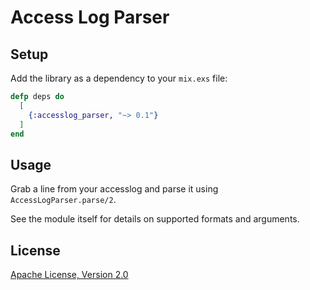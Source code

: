 # Access Log Parser

## Setup

Add the library as a dependency to your `mix.exs` file:

```elixir
defp deps do
  [
    {:accesslog_parser, "~> 0.1"}
  ]
end
```


## Usage

Grab a line from your accesslog and parse it using `AccessLogParser.parse/2`.

See the module itself for details on supported formats and arguments.


## License

[Apache License, Version 2.0](http://www.apache.org/licenses/LICENSE-2.0)
